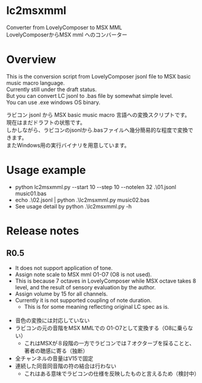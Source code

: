 # lc2msxmml
Converter from LovelyComposer to MSX MML  
LovelyComposerからMSX mml へのコンバーター

# Overview
This is the conversion script from LovelyComposer jsonl file to MSX basic music macro language.  
Currently still under the draft status.  
But you can convert LC jsonl to .bas file by somewhat simple level.  
You can use .exe windows OS binary.
  
ラビコン jsonl から MSX basic music macro 言語への変換スクリプトです。  
現在はまだドラフトの状態です。  
しかしながら、ラビコンのjsonlから.basファイルへ幾分簡易的な程度で変換できます。  
またWindows用の実行バイナリを用意しています。

# Usage example
- python lc2msxmml.py --start 10 --step 10 --notelen 32 .\01.jsonl music01.bas
- echo .\02.jsonl | python .\lc2msxmml.py music02.bas
- See usage detail by python .\lc2msxmml.py -h

# Release notes
## R0.5
- It does not support application of tone.
- Assign note scale to MSX mml O1-O7 (O8 is not used).
 - This is because 7 octaves in LovelyComposer while MSX octave takes 8 level, and the result of sensory evaluation by the author.
- Assign volume by 15 for all channels.
- Currently it is not supported coupling of note duration.
  - This is for some meaning reflecting original LC spec as is.
  <BR>
- 音色の変換には対応していない
- ラビコンの元の音階をMSX MMLでの O1-O7として変換する（O8に乗らない）
  - これはMSXが８段階の一方でラビコンでは７オクターブを採ることと、著者の聴感に寄る（独断）
- 全チャンネルの音量はV15で固定
- 連続した同音同音階の符の結合は行わない
  - これはある意味でラビコンの仕様を反映したものと言えるため（検討中）
